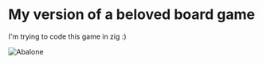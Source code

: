 # My version of a beloved board game
I'm trying to code this game in zig :)

![Abalone](https://www.geekyhobbies.com/wp-content/uploads/2020/08/Abalone-Setup.jpg)
